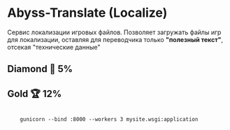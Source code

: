 # Abyss-Translate (Localize)

Сервис локализации игровых файлов. Позволяет загружать
файлы игр для локализации, оставляя для переводчика только
**"полезный текст"**, отсекая "технические данные"

## Diamond 💎 5%

## Gold 🏆 12%

<code>
    gunicorn --bind :8000 --workers 3 mysite.wsgi:application
</code>
